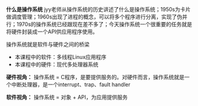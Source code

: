 **什么是操作系统**
jyy老师从操作系统的历史讲述了什么是操作系统；1950s为卡片做调度管理；1960s出现了进程的概念，可以将多个程序进行分离，实现了伪并行；1970s的操作系统已经跟现在差不多了；今天操作系统一个很重要的任务就是将硬件封装成一个API供应用程序使用。

操作系统就是软件与硬件之间的桥梁
* 本课程中的软件：多线程Linux应用程序
* 本课程中的硬件：现代多处理器系统

**硬件视角：**
操作系统 = C程序，是要提供服务的。对硬件而言，操作系统就是一个中断处理器，是一个interrupt、trap、fault handler

**软件视角：**
操作系统 = 对象 + API，为应用提供服务